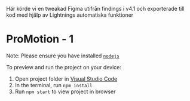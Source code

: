 Här körde vi en tweakad Figma utifrån findings i v4.1 och exporterade till kod med hjälp av Lightnings automatiska funktioner

# ProMotion - 1

Note: Please ensure you have installed <code><a href="https://nodejs.org/en/download/">nodejs</a></code>

To preview and run the project on your device:

1. Open project folder in <a href="https://code.visualstudio.com/download">Visual Studio Code</a>
2. In the terminal, run `npm install`
3. Run `npm start` to view project in browser
